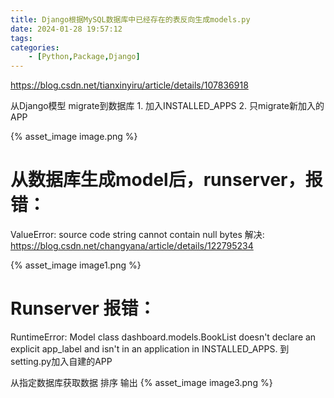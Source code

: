 ```yaml
---
title: Django根据MySQL数据库中已经存在的表反向生成models.py
date: 2024-01-28 19:57:12
tags:
categories:
    - [Python,Package,Django]
---
```


https://blog.csdn.net/tianxinyiru/article/details/107836918

从Django模型 migrate到数据库
	1. 加入INSTALLED_APPS
	2. 只migrate新加入的APP

{% asset_image image.png %}

# 从数据库生成model后，runserver，报错：

ValueError: source code string cannot contain null bytes
解决:
https://blog.csdn.net/changyana/article/details/122795234

{% asset_image image1.png %}


# Runserver 报错：

RuntimeError: Model class dashboard.models.BookList doesn't declare an explicit app_label and isn't in an application in INSTALLED_APPS.
到setting.py加入自建的APP


从指定数据库获取数据
排序
输出
{% asset_image image3.png %}